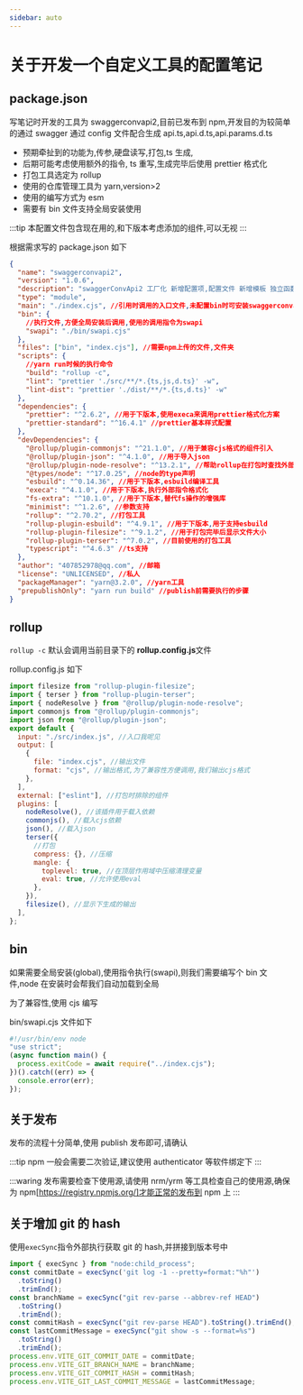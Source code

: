 ```yaml
---
sidebar: auto
---
```


# 关于开发一个自定义工具的配置笔记

## package.json

写笔记时开发的工具为 swaggerconvapi2,目前已发布到 npm,开发目的为较简单的通过 swagger 通过 config 文件配合生成 api.ts,api.d.ts,api.params.d.ts

- 预期牵扯到的功能为,传参,硬盘读写,打包,ts 生成,
- 后期可能考虑使用额外的指令, ts 重写,生成完毕后使用 prettier 格式化
- 打包工具选定为 rollup
- 使用的仓库管理工具为 yarn,version>2
- 使用的编写方式为 esm
- 需要有 bin 文件支持全局安装使用

:::tip
本配置文件包含现在用的,和下版本考虑添加的组件,可以无视
:::

根据需求写的 package.json 如下

```json
{
  "name": "swaggerconvapi2",
  "version": "1.0.6",
  "description": "swaggerConvApi2 工厂化 新增配置项,配置文件 新增模板 独立函数解析封装,非开源项目,请见谅",
  "type": "module",
  "main": "./index.cjs", //引用时调用的入口文件,未配置bin时可安装swaggerconvapi2后npx调用
  "bin": {
    //执行文件,方便全局安装后调用,使用的调用指令为swapi
    "swapi": "./bin/swapi.cjs"
  },
  "files": ["bin", "index.cjs"], //需要npm上传的文件,文件夹
  "scripts": {
    //yarn run时候的执行命令
    "build": "rollup -c",
    "lint": "prettier './src/**/*.{ts,js,d.ts}' -w",
    "lint-dist": "prettier './dist/**/*.{ts,d.ts}' -w"
  },
  "dependencies": {
    "prettier": "^2.6.2", //用于下版本,使用execa来调用prettier格式化方案
    "prettier-standard": "^16.4.1" //prettier基本样式配置
  },
  "devDependencies": {
    "@rollup/plugin-commonjs": "^21.1.0", //用于兼容cjs格式的组件引入
    "@rollup/plugin-json": "^4.1.0", //用于导入json
    "@rollup/plugin-node-resolve": "^13.2.1", //帮助rollup在打包时查找外部模块引入
    "@types/node": "^17.0.25", //node的type声明
    "esbuild": "^0.14.36", //用于下版本,esbuild编译工具
    "execa": "^4.1.0", //用于下版本,执行外部指令格式化
    "fs-extra": "^10.1.0", //用于下版本,替代fs操作的增强库
    "minimist": "^1.2.6", //参数支持
    "rollup": "^2.70.2", //打包工具
    "rollup-plugin-esbuild": "^4.9.1", //用于下版本,用于支持esbuild
    "rollup-plugin-filesize": "^9.1.2", //用于打包完毕后显示文件大小
    "rollup-plugin-terser": "^7.0.2", //目前使用的打包工具
    "typescript": "^4.6.3" //ts支持
  },
  "author": "407852978@qq.com", //邮箱
  "license": "UNLICENSED", //私人
  "packageManager": "yarn@3.2.0", //yarn工具
  "prepublishOnly": "yarn run build" //publish前需要执行的步骤
}
```

## rollup

`rollup -c` 默认会调用当前目录下的 **rollup.config.js**文件

rollup.config.js 如下

```js
import filesize from "rollup-plugin-filesize";
import { terser } from "rollup-plugin-terser";
import { nodeResolve } from "@rollup/plugin-node-resolve";
import commonjs from "@rollup/plugin-commonjs";
import json from "@rollup/plugin-json";
export default {
  input: "./src/index.js", //入口我呢见
  output: [
    {
      file: "index.cjs", //输出文件
      format: "cjs", //输出格式,为了兼容性方便调用,我们输出cjs格式
    },
  ],
  external: ["eslint"], //打包时排除的组件
  plugins: [
    nodeResolve(), //该插件用于载入依赖
    commonjs(), //载入cjs依赖
    json(), //载入json
    terser({
      //打包
      compress: {}, //压缩
      mangle: {
        toplevel: true, //在顶层作用域中压缩清理变量
        eval: true, //允许使用eval
      },
    }),
    filesize(), //显示下生成的输出
  ],
};
```

## bin

如果需要全局安装(global),使用指令执行(swapi),则我们需要编写个 bin 文件,node 在安装时会帮我们自动加载到全局

为了兼容性,使用 cjs 编写

bin/swapi.cjs 文件如下

```cjs
#!/usr/bin/env node
"use strict";
(async function main() {
  process.exitCode = await require("../index.cjs");
})().catch((err) => {
  console.error(err);
});
```

## 关于发布

发布的流程十分简单,使用 publish 发布即可,请确认

:::tip
npm 一般会需要二次验证,建议使用 authenticator 等软件绑定下
:::

:::waring
发布需要检查下使用源,请使用 nrm/yrm 等工具检查自己的使用源,确保为 npm[https://registry.npmjs.org/]才能正常的发布到 npm 上
:::

## 关于增加 git 的 hash

使用`execSync`指令外部执行获取 git 的 hash,并拼接到版本号中

```js
import { execSync } from "node:child_process";
const commitDate = execSync('git log -1 --pretty=format:"%h"')
  .toString()
  .trimEnd();
const branchName = execSync("git rev-parse --abbrev-ref HEAD")
  .toString()
  .trimEnd();
const commitHash = execSync("git rev-parse HEAD").toString().trimEnd();
const lastCommitMessage = execSync("git show -s --format=%s")
  .toString()
  .trimEnd();
process.env.VITE_GIT_COMMIT_DATE = commitDate;
process.env.VITE_GIT_BRANCH_NAME = branchName;
process.env.VITE_GIT_COMMIT_HASH = commitHash;
process.env.VITE_GIT_LAST_COMMIT_MESSAGE = lastCommitMessage;
```
